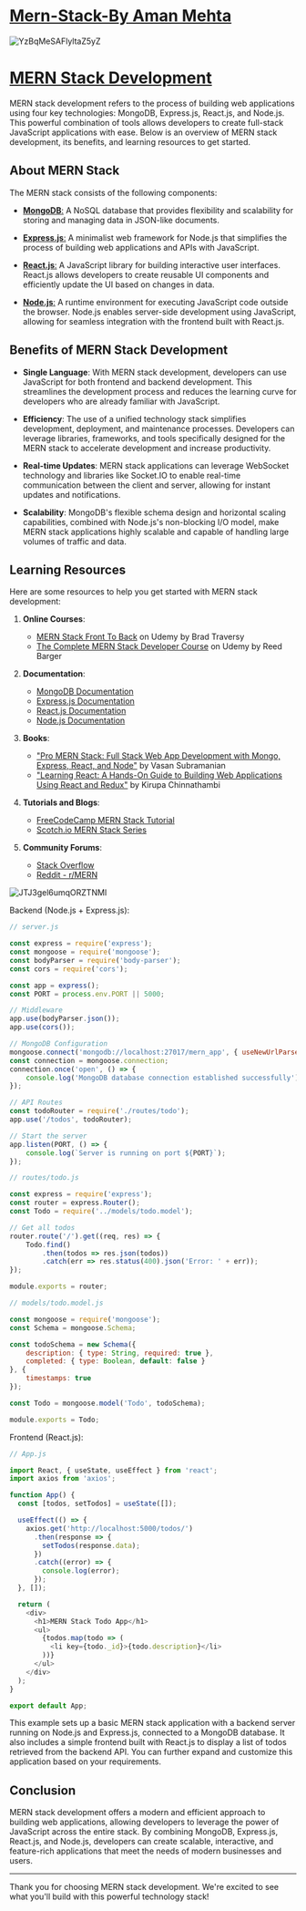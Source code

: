 # [Mern-Stack-By Aman Mehta](https://github.com/AmanMehta199816/Mern-Stack-By-Aman-Mehta-/blob/main/Demo%20Project.md)
![YzBqMeSAFlyltaZ5yZ](https://github.com/AmanMehta199816/Mern-Stack-By-Aman-Mehta-/assets/96304523/3bd2d6fe-ac98-435b-a549-9d9e4f2d03a8)

# [MERN Stack Development](https://github.com/AmanMehta199816/Mern-Stack-By-Aman-Mehta-/blob/main/Demo%20Project.md)

MERN stack development refers to the process of building web applications using four key technologies: MongoDB, Express.js, React.js, and Node.js. This powerful combination of tools allows developers to create full-stack JavaScript applications with ease. Below is an overview of MERN stack development, its benefits, and learning resources to get started.

## About MERN Stack

The MERN stack consists of the following components:

- [**MongoDB**:](https://www.mongodb.com/) A NoSQL database that provides flexibility and scalability for storing and managing data in JSON-like documents.
  
- [**Express.js**:](https://expressjs.com/) A minimalist web framework for Node.js that simplifies the process of building web applications and APIs with JavaScript.

- [**React.js**:](https://react.dev/) A JavaScript library for building interactive user interfaces. React.js allows developers to create reusable UI components and efficiently update the UI based on changes in data.

- [**Node.js**:](https://nodejs.org/en) A runtime environment for executing JavaScript code outside the browser. Node.js enables server-side development using JavaScript, allowing for seamless integration with the frontend built with React.js.

## Benefits of MERN Stack Development

- **Single Language**: With MERN stack development, developers can use JavaScript for both frontend and backend development. This streamlines the development process and reduces the learning curve for developers who are already familiar with JavaScript.

- **Efficiency**: The use of a unified technology stack simplifies development, deployment, and maintenance processes. Developers can leverage libraries, frameworks, and tools specifically designed for the MERN stack to accelerate development and increase productivity.

- **Real-time Updates**: MERN stack applications can leverage WebSocket technology and libraries like Socket.IO to enable real-time communication between the client and server, allowing for instant updates and notifications.

- **Scalability**: MongoDB's flexible schema design and horizontal scaling capabilities, combined with Node.js's non-blocking I/O model, make MERN stack applications highly scalable and capable of handling large volumes of traffic and data.

## Learning Resources

Here are some resources to help you get started with MERN stack development:

1. **Online Courses**:
   - [MERN Stack Front To Back](https://www.udemy.com/course/mern-stack-front-to-back/) on Udemy by Brad Traversy
   - [The Complete MERN Stack Developer Course](https://www.udemy.com/course/react-nodejs-express-mongodb-the-mern-fullstack-guide/) on Udemy by Reed Barger

2. **Documentation**:
   - [MongoDB Documentation](https://docs.mongodb.com/)
   - [Express.js Documentation](https://expressjs.com/)
   - [React.js Documentation](https://reactjs.org/docs/getting-started.html)
   - [Node.js Documentation](https://nodejs.org/en/docs/)

3. **Books**:
   - ["Pro MERN Stack: Full Stack Web App Development with Mongo, Express, React, and Node"](https://www.apress.com/gp/book/9781484243909) by Vasan Subramanian
   - ["Learning React: A Hands-On Guide to Building Web Applications Using React and Redux"](https://www.oreilly.com/library/view/learning-react-a/9780134843627/) by Kirupa Chinnathambi

4. **Tutorials and Blogs**:
   - [FreeCodeCamp MERN Stack Tutorial](https://www.freecodecamp.org/news/create-a-mern-stack-app/)
   - [Scotch.io MERN Stack Series](https://scotch.io/tutorials/build-a-realtime-app-with-react-hooks-and-graphql)

5. **Community Forums**:
   - [Stack Overflow](https://stackoverflow.com/questions/tagged/mern-stack)
   - [Reddit - r/MERN](https://www.reddit.com/r/mern/)

 ![JTJ3gel6umqORZTNMI](https://github.com/AmanMehta199816/Mern-Stack-By-Aman-Mehta-/assets/96304523/ffe3bea9-519e-4d42-908e-37180da74652)


Backend (Node.js + Express.js):

```javascript
// server.js

const express = require('express');
const mongoose = require('mongoose');
const bodyParser = require('body-parser');
const cors = require('cors');

const app = express();
const PORT = process.env.PORT || 5000;

// Middleware
app.use(bodyParser.json());
app.use(cors());

// MongoDB Configuration
mongoose.connect('mongodb://localhost:27017/mern_app', { useNewUrlParser: true, useUnifiedTopology: true });
const connection = mongoose.connection;
connection.once('open', () => {
    console.log('MongoDB database connection established successfully');
});

// API Routes
const todoRouter = require('./routes/todo');
app.use('/todos', todoRouter);

// Start the server
app.listen(PORT, () => {
    console.log(`Server is running on port ${PORT}`);
});
```

```javascript
// routes/todo.js

const express = require('express');
const router = express.Router();
const Todo = require('../models/todo.model');

// Get all todos
router.route('/').get((req, res) => {
    Todo.find()
        .then(todos => res.json(todos))
        .catch(err => res.status(400).json('Error: ' + err));
});

module.exports = router;
```

```javascript
// models/todo.model.js

const mongoose = require('mongoose');
const Schema = mongoose.Schema;

const todoSchema = new Schema({
    description: { type: String, required: true },
    completed: { type: Boolean, default: false }
}, {
    timestamps: true
});

const Todo = mongoose.model('Todo', todoSchema);

module.exports = Todo;
```

Frontend (React.js):

```javascript
// App.js

import React, { useState, useEffect } from 'react';
import axios from 'axios';

function App() {
  const [todos, setTodos] = useState([]);

  useEffect(() => {
    axios.get('http://localhost:5000/todos/')
      .then(response => {
        setTodos(response.data);
      })
      .catch((error) => {
        console.log(error);
      });
  }, []);

  return (
    <div>
      <h1>MERN Stack Todo App</h1>
      <ul>
        {todos.map(todo => (
          <li key={todo._id}>{todo.description}</li>
        ))}
      </ul>
    </div>
  );
}

export default App;
```

This example sets up a basic MERN stack application with a backend server running on Node.js and Express.js, connected to a MongoDB database. It also includes a simple frontend built with React.js to display a list of todos retrieved from the backend API. You can further expand and customize this application based on your requirements.
## Conclusion

MERN stack development offers a modern and efficient approach to building web applications, allowing developers to leverage the power of JavaScript across the entire stack. By combining MongoDB, Express.js, React.js, and Node.js, developers can create scalable, interactive, and feature-rich applications that meet the needs of modern businesses and users.

---

Thank you for choosing MERN stack development. We're excited to see what you'll build with this powerful technology stack!
